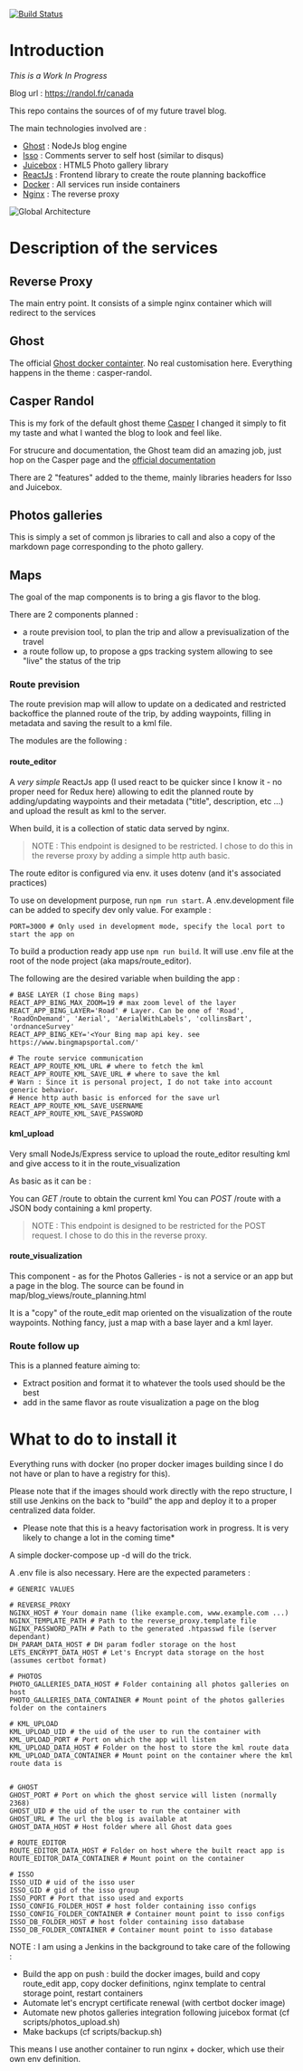 [![Build Status](https://randol.fr:9000/jenkins/buildStatus/icon?job=canadaBlog/master)](https://randol.fr:9000/jenkins/buildStatus/icon?job=canadaBlog/master)

# Introduction

*This is a Work In Progress*

Blog url : https://randol.fr/canada

This repo contains the sources of of my future travel blog.

The main technologies involved are :
- [Ghost](https://ghost.io/) : NodeJs blog engine
- [Isso](https://posativ.org/isso/) : Comments server to self host (similar to disqus)
- [Juicebox](https://www.juicebox.net/) : HTML5 Photo gallery library
- [ReactJs](https://reactjs.org/) : Frontend library to create the route planning backoffice
- [Docker](https://www.docker.com) : All services run inside containers
- [Nginx](https://www.nginx.com) : The reverse proxy

![Global Architecture](https://raw.githubusercontent.com/MrRandol/canadaBlog/master/canadablog.png)

# Description of the services

## Reverse Proxy

The main entry point. It consists of a simple nginx container which will redirect to the services

## Ghost

The official [Ghost docker containter](https://hub.docker.com/_/ghost/). No real customisation here.
Everything happens in the theme : casper-randol.

## Casper Randol

This is my fork of the default ghost theme [Casper](https://github.com/TryGhost/Casper)
I changed it simply to fit my taste and what I wanted the blog to look and feel like.

For strucure and documentation, the Ghost team did an amazing job, just hop on the Casper page and the [official documentation](https://themes.ghost.org/docs)

There are 2 "features" added to the theme, mainly libraries headers for Isso and Juicebox.

## Photos galleries

This is simply a set of common js libraries to call and also a copy of the markdown page corresponding to the photo gallery.

## Maps

The goal of the map components is to bring a gis flavor to the blog.

There are 2 components planned :
- a route prevision tool, to plan the trip and allow a previsualization of the travel
- a route follow up, to propose a gps tracking system allowing to see "live" the status of the trip

### Route prevision

The route prevision map will allow to update on a dedicated and restricted backoffice the planned route of the trip, by adding waypoints, filling in metadata and saving the result to a kml file.

The modules are the following :

#### route_editor

A *very simple* ReactJs app (I used react to be quicker since I know it - no proper need for Redux here) allowing to edit the planned route by adding/updating waypoints and their metadata ("title", description, etc ...) and upload the result as kml to the server.

When build, it is a collection of static data served by nginx.

> NOTE : This endpoint is designed to be restricted. I chose to do this in the reverse proxy by adding a simple http auth basic.

The route editor is configured via env. it uses dotenv (and it's associated practices)

To use on development purpose, run `npm run start`. A .env.development file can be added to specify dev only value.
For example :

```
PORT=3000 # Only used in development mode, specify the local port to start the app on
```

To build a production ready app use `npm run build`. It will use .env file at the root of the node project (aka maps/route_editor). 

The following are the desired variable when building the app :

```
# BASE LAYER (I chose Bing maps)
REACT_APP_BING_MAX_ZOOM=19 # max zoom level of the layer
REACT_APP_BING_LAYER='Road' # Layer. Can be one of 'Road', 'RoadOnDemand', 'Aerial', 'AerialWithLabels', 'collinsBart', 'ordnanceSurvey'
REACT_APP_BING_KEY='<Your Bing map api key. see https://www.bingmapsportal.com/'

# The route service communication
REACT_APP_ROUTE_KML_URL # where to fetch the kml
REACT_APP_ROUTE_KML_SAVE_URL # where to save the kml
# Warn : Since it is personal project, I do not take into account generic behavior. 
# Hence http auth basic is enforced for the save url
REACT_APP_ROUTE_KML_SAVE_USERNAME
REACT_APP_ROUTE_KML_SAVE_PASSWORD
```

#### kml_upload

Very small NodeJs/Express service to upload the route_editor resulting kml and give access to it in the route_visualization

As basic as it can be :

You can *GET* /route to obtain the current kml
You can *POST* /route with a JSON body containing a kml property.

> NOTE : This endpoint is designed to be restricted for the POST request. I chose to do this in the reverse proxy.


#### route_visualization

This component - as for the Photos Galleries - is not a service or an app but a page in the blog. 
The source can be found in map/blog_views/route_planning.html

It is a "copy" of the route_edit map oriented on the visualization of the route waypoints. Nothing fancy, just a map with a base layer and a kml layer.

### Route follow up

This is a planned feature aiming to:
- Extract position and format it to whatever the tools used should be the best
- add in the same flavor as route visualization a page on the blog

# What to do to install it

Everything runs with docker (no proper docker images building since I do not have or plan to have a registry for this).

Please note that if the images should work directly with the repo structure, I still use Jenkins on the back to "build" the app and deploy it to a proper centralized data folder.

* Please note that this is a heavy factorisation work in progress. It is very likely to change a lot in the coming time*

A simple docker-compose up -d will do the trick.

A .env file is also necessary. Here are the expected parameters : 

```
# GENERIC VALUES

# REVERSE_PROXY
NGINX_HOST # Your domain name (like example.com, www.example.com ...)
NGINX_TEMPLATE_PATH # Path to the reverse_proxy.template file
NGINX_PASSWORD_PATH # Path to the generated .htpasswd file (server dependant)
DH_PARAM_DATA_HOST # DH param fodler storage on the host
LETS_ENCRYPT_DATA_HOST # Let's Encrypt data storage on the host (assumes certbot format)

# PHOTOS
PHOTO_GALLERIES_DATA_HOST # Folder containing all photos galleries on host
PHOTO_GALLERIES_DATA_CONTAINER # Mount point of the photos galleries folder on the containers

# KML_UPLOAD
KML_UPLOAD_UID # the uid of the user to run the container with
KML_UPLOAD_PORT # Port on which the app will listen
KML_UPLOAD_DATA_HOST # Folder on the host to store the kml route data
KML_UPLOAD_DATA_CONTAINER # Mount point on the container where the kml route data is


# GHOST
GHOST_PORT # Port on which the ghost service will listen (normally 2368)
GHOST_UID # the uid of the user to run the container with
GHOST_URL # The url the blog is available at
GHOST_DATA_HOST # Host folder where all Ghost data goes

# ROUTE_EDITOR
ROUTE_EDITOR_DATA_HOST # Folder on host where the built react app is
ROUTE_EDITOR_DATA_CONTAINER # Mount point on the container

# ISSO
ISSO_UID # uid of the isso user
ISSO_GID # gid of the isso group
ISSO_PORT # Port that isso used and exports
ISSO_CONFIG_FOLDER_HOST # host folder containing isso configs
ISSO_CONFIG_FOLDER_CONTAINER # Container mount point to isso configs
ISSO_DB_FOLDER_HOST # host folder containing isso database
ISSO_DB_FOLDER_CONTAINER # Container mount point to isso database
```

NOTE :
I am using a Jenkins in the background to take care of the following : 
  - Build the app on push : build the docker images, build and copy route_edit app, copy docker definitions, nginx template to central storage point, restart containers
  - Automate let's encrypt certificate renewal (with certbot docker image)
  - Automate new photos galleries integration following juicebox format (cf scripts/photos_upload.sh) 
  - Make backups (cf scripts/backup.sh)
  
This means I use another container to run nginx + docker, which use their own env definition.